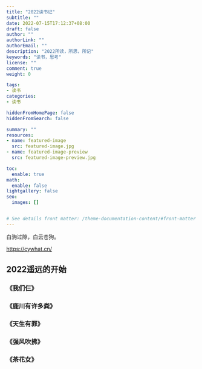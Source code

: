 ```yaml
---
title: "2022读书记"
subtitle: ""
date: 2022-07-15T17:12:37+08:00
draft: false
author: ""
authorLink: ""
authorEmail: ""
description: "2022所读，所思，所记"
keywords: "读书，思考"
license: ""
comment: true
weight: 0

tags:
- 读书
categories:
- 读书

hiddenFromHomePage: false
hiddenFromSearch: false

summary: ""
resources:
- name: featured-image
  src: featured-image.jpg
- name: featured-image-preview
  src: featured-image-preview.jpg

toc:
  enable: true
math:
  enable: false
lightgallery: false
seo:
  images: []


# See details front matter: /theme-documentation-content/#front-matter
---
```


<!--more-->



白驹过隙，白云苍狗。

https://cywhat.cn/

## 2022遥远的开始

### 《我们仨》

### 《鹿川有许多粪》

### 《天生有罪》

### 《强风吹拂》

### 《茶花女》